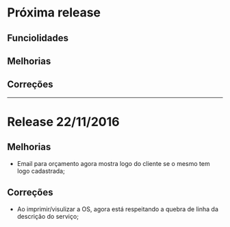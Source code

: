 # Próxima release

## Funciolidades

## Melhorias

## Correções  


___

# Release 22/11/2016

## Melhorias
- Email para orçamento agora mostra logo do cliente se o mesmo tem logo cadastrada;

## Correções  
- Ao imprimir/visulizar a OS, agora está respeitando a quebra de linha da descrição do serviço;
